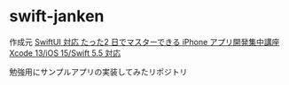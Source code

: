 # swift-janken

作成元
[SwiftUI 対応 たった2 日でマスターできる iPhone アプリ開発集中講座 Xcode 13/iOS 15/Swift 5.5 対応](https://amzn.asia/d/hdn9i42)

勉強用にサンプルアプリの実装してみたリポジトリ
